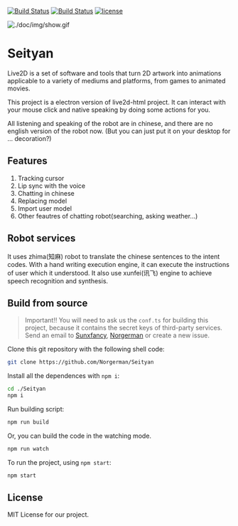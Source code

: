 [![Build Status](https://travis-ci.org/Norgerman/Seityan.svg?branch=master)](https://travis-ci.org/Norgerman/Seityan)
[![Build Status](https://ci.appveyor.com/api/projects/status/github/Norgerman/Seityan?svg=true)](https://ci.appveyor.com/project/Norgerman/Seityan)
[![license](https://img.shields.io/github/license/mashape/apistatus.svg)](./LICENSE)

![./doc/img/show.gif](./doc/img/show.gif)


# Seityan

Live2D is a set of software and tools that turn 2D artwork into animations applicable to a variety of mediums and platforms, from games to animated movies.

This project is a electron version of live2d-html project. It can interact with your mouse click and native speaking by doing some actions for you.

All listening and speaking of the robot are in chinese, and there are no english version of the robot now. (But you can just put it on your desktop for ... decoration?)

## Features

1. Tracking cursor
2. Lip sync with the voice
3. Chatting in chinese
4. Replacing model
5. Import user model
6. Other feautres of chatting robot(searching, asking weather...)

## Robot services

It uses zhima(知麻) robot to translate the chinese sentences to the intent codes. With a hand writing execution engine, it can execute the instructions of user which it understood. It also use xunfei(讯飞) engine to achieve speech recognition and synthesis. 


## Build from source

> Important!! You will need to ask us the `conf.ts` for building this project, 
> because it contains the secret keys of third-party services. Send an email to 
> [Sunxfancy](mailto:sunxfancy@gmail.com), [Norgerman](mailto:xyn0410@gmail.com) or create a new issue.

Clone this git repository with the following shell code:

```sh
git clone https://github.com/Norgerman/Seityan
```

Install all the dependences with `npm i`:

```sh
cd ./Seityan
npm i
```

Run building script:

```sh
npm run build
```

Or, you can build the code in the watching mode.

```sh
npm run watch
```

To run the project, using `npm start`:

```sh
npm start
```

## License

MIT License for our project.
